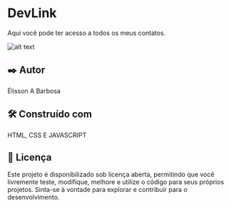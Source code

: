# DevLink

Aqui você pode ter acesso a todos os meus contatos.

![alt text](projeto.png)

## ✒️ Autor

Élisson A Barbosa

## 🛠️ Construído com

HTML, CSS E JAVASCRIPT

## 📄 Licença

Este projeto é disponibilizado sob licença aberta, permitindo que você livremente teste, modifique, melhore e utilize o código para seus próprios projetos. Sinta-se à vontade para explorar e contribuir para o desenvolvimento.
